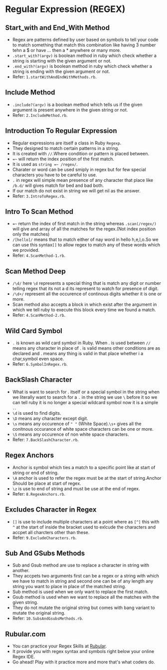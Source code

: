 # Regular Expression (REGEX)
 ## Start_with and End_With Method
  - Regex are patterns defined by user based on symbols to tell your code to match something that match this combination like having 3 number tehn a $ or have ... then a * anywhere or many more.
  - `.start_with?(argv)` is boolean method in ruby which check whether a string is starting with the given argument or not.
  - `.end_with?(argv)` is boolean method in ruby which check whether a string is ending with the given argument or not.
  - Refer: `1.startWithAndEndWithMethods.rb`.

 ## Include Method
  - `.include?(argv)` is a boolean method which tells us if the given argument is present anywhere in the given string or not.
  - Refer: `2.IncludeMethod.rb`.

 ## Introduction To Regular Expression
  - Regular expressions are itself a class in Ruby `Regexp`.
  - They designed to match certain patterns in a string.
  - It is created with `//`.Where condition or pattern is placed between.
  - `=~` will return the index position of the first match.
  - It is used as `string =~ /regex/`.
  - Charater or word can be used smiply in regex but for few special characters you have to be careful to use.
  - `.` in regex will simple mean presence of any character that place like `/b.d/` will gives match for bed and bad both.
  - If our match do not exist in string we will get nil as the answer.
  - Refer: `3.IntroToRegex.rb`.

 ## Intro To Scan Method
  - `=~` return the index of first match in the string whereas `.scan(/regex/)` will give and array of all the matches for the regex.(Not index position only the matches)
  - `/[hello]/` means that to match either of nay word in hello h,e,l,o.So we can use this syntax`[]` to allow regex to match any of these words which we provided.
  - Refer: `4.ScanMethod-1.rb`.

 ## Scan Method Deep
  - `/\d/` here `\d` represents a special thing that is match any digit or number telling regex that its not a d its represent to watch for presence of digit.
  - `/\d+/` represent all the occurence of continous digits whether it is one or more.
  - Scan method also accepts a block in which exist after the argument in which we tell ruby to execute this block every time we found a match.
  - Refer: `4.ScanMethod-2.rb`.

 ## Wild Card Symbol
  - `.` is known as wild card symbol in Ruby. When . is used between `//`  means any character in place of . is valid means other conditions are as declared and . means any thing is valid in that place whether i a char,symbol even space.
  - Refer: `6.SymbolInRegex.rb`.
 
 ## BackSlash Character
  - What is want to search for . itself or a special symbol in the string when we literally want to search for a `.` in the string we use `\` before it so we can tell ruby it is no longer a special wildcard symbol now it is a simple `.`.
  - `\d` is used to find digits.
  - `\D` means any character except digit.
  - `\s` means any occurence of `" "` (White Space).`\s+` gives all the conitnous occurance of white space characters can be one or more.
  - `\S` means any occurence of non white space characters.
  - Refer: `7.BackSlashCharacter.rb`.

 ## Regex Anchors 
  - Anchor is symbol which ties a match to a specific point like at start of string or end of string.
  - `\A` anchor is used to refer the regex must be at the start of string.Anchor Should be place at start of regex.
  - `\z` is use to end of string and must be use at the end of regex. 
  - Refer: `8.RegexAnchors.rb`.

 ## Excludes Character in Regex
  - `[]` is use to include multiple characters at a point where as `[^]` this with `^` at the start of inside the bracket used to exlcude the characters and accpet all charcters other than these.
  - Refer: `9.ExcludeCharacters.rb`.

 ## Sub And GSubs Methods
  - Sub and Gsub method are use to replace a character in string with another.
  - They accpets two arguments first can be a regex or a string with which we have to match in string and second one can be of any length any string you want to place in place of the matched string.
  - Sub method is used when we only want to replace the first match.
  - Gsub method is used when we want to replace all the matches with the given string.
  - They do not mutate the original string but comes with bang variant to mutate the original string.
  - Refer: `10.SubsAndGsubsMethods.rb`.

 ## Rubular.com
  - You can practice your Regex Skills at [Rubular](www.rubular.com).
  - It provide you with regex syntax and symbols right below your online Regex IDE.
  - Go ahead! Play with it practice more and more that's what coders do.